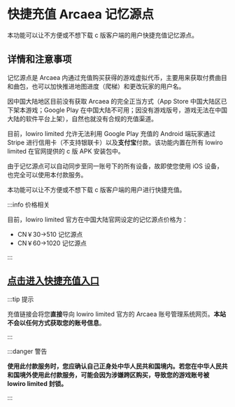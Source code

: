 # 快捷充值 Arcaea 记忆源点

本功能可以让不方便或不想下载 c 版客户端的用户快捷充值记忆源点。

## 详情和注意事项

记忆源点是 Arcaea 内通过充值购买获得的游戏虚拟代币，主要用来获取付费曲目和曲包，也可以加快推进地图进度（爬梯）和更改玩家的用户名。

因中国大陆地区目前没有获取 Arcaea 的完全正当方式（App Store 中国大陆区已下架本游戏；Google Play 在中国大陆不可用；因没有游戏版号，游戏无法在中国大陆的软件平台上架），自然也就没有合规的充值渠道。

目前，lowiro limited 允许无法利用 Google Play 充值的 Android 端玩家通过 Stripe 进行信用卡（不支持银联卡）以及**支付宝**付款。该功能内置在所有 lowiro limited 在官网提供的 c 版 APK 安装包中。

由于记忆源点可以自动同步至同一账号下的所有设备，故即使您使用 iOS 设备，也完全可以使用本付款服务。

本功能可以让不方便或不想下载 c 版客户端的用户进行快捷充值。

:::info 价格相关

目前，lowiro limited 官方在中国大陆官网设定的记忆源点价格为：

- CN￥30→510 记忆源点
- CN￥60→1020 记忆源点

:::

## [点击进入快捷充值入口](https://arcaea.lowiro.com/zh/login?r=checkout&t=233)

:::tip 提示

充值链接会将您**直接**导向 lowiro limited 官方的 Arcaea 账号管理系统网页。**本站不会以任何方式获取您的账号信息**。

:::

:::danger 警告

**使用此付款服务时，您应确认自己正身处中华人民共和国境内。若您在中华人民共和国境外使用此付款服务，可能会因为涉嫌跨区购买，导致您的游戏账号被 lowiro limited 封锁。**

:::





